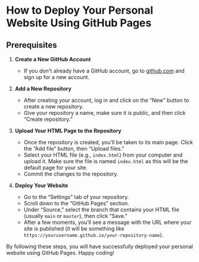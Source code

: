 # How to Deploy Your Personal Website Using GitHub Pages

## Prerequisites
1. **Create a New GitHub Account**
   - If you don't already have a GitHub account, go to [github.com](https://github.com) and sign up for a new account.

2. **Add a New Repository**
   - After creating your account, log in and click on the “New” button to create a new repository.
   - Give your repository a name, make sure it is public, and then click “Create repository.”

3. **Upload Your HTML Page to the Repository**
   - Once the repository is created, you’ll be taken to its main page. Click the “Add file” button, then “Upload files.”
   - Select your HTML file (e.g., `index.html`) from your computer and upload it. Make sure the file is named `index.html` as this will be the default page for your site.
   - Commit the changes to the repository.

4. **Deploy Your Website**
   - Go to the “Settings” tab of your repository.
   - Scroll down to the “GitHub Pages” section.
   - Under “Source,” select the branch that contains your HTML file (usually `main` or `master`), then click “Save.”
   - After a few moments, you’ll see a message with the URL where your site is published (it will be something like `https://yourusername.github.io/your-repository-name`).

By following these steps, you will have successfully deployed your personal website using GitHub Pages. Happy coding!

